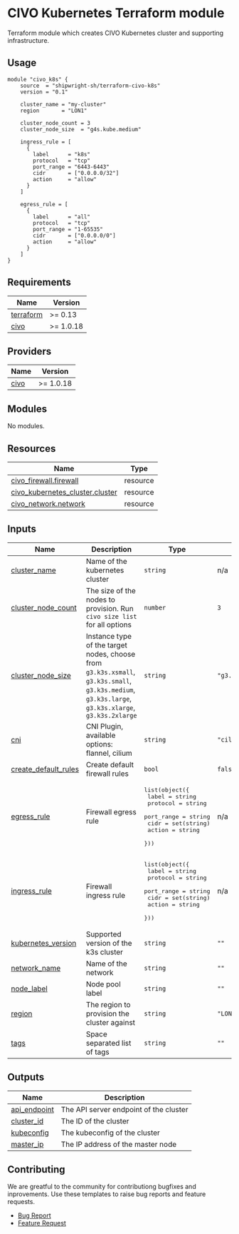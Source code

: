 # CIVO Kubernetes Terraform module

Terraform module which creates CIVO Kubernetes cluster and supporting infrastructure.

## Usage 

```
module "civo_k8s" {
    source  = "shipwright-sh/terraform-civo-k8s"
    version = "0.1"

    cluster_name = "my-cluster"
    region       = "LON1"
    
    cluster_node_count = 3
    cluster_node_size  = "g4s.kube.medium"

    ingress_rule = [
      {
        label      = "k8s"
        protocol   = "tcp"
        port_range = "6443-6443"
        cidr       = ["0.0.0.0/32"]
        action     = "allow"
      }
    ]

    egress_rule = [
      {
        label      = "all"
        protocol   = "tcp"
        port_range = "1-65535"
        cidr       = ["0.0.0.0/0"]
        action     = "allow"
      }
    ]
}
```

## Requirements

| Name | Version |
|------|---------|
| <a name="requirement_terraform"></a> [terraform](#requirement\_terraform) | >= 0.13 |
| <a name="requirement_civo"></a> [civo](#requirement\_civo) | >= 1.0.18 |

## Providers

| Name | Version |
|------|---------|
| <a name="provider_civo"></a> [civo](#provider\_civo) | >= 1.0.18 |

## Modules

No modules.

## Resources

| Name | Type |
|------|------|
| [civo_firewall.firewall](https://registry.terraform.io/providers/civo/civo/latest/docs/resources/firewall) | resource |
| [civo_kubernetes_cluster.cluster](https://registry.terraform.io/providers/civo/civo/latest/docs/resources/kubernetes_cluster) | resource |
| [civo_network.network](https://registry.terraform.io/providers/civo/civo/latest/docs/resources/network) | resource |

## Inputs

| Name | Description | Type | Default | Required |
|------|-------------|------|---------|:--------:|
| <a name="input_cluster_name"></a> [cluster\_name](#input\_cluster\_name) | Name of the kubernetes cluster | `string` | n/a | yes |
| <a name="input_cluster_node_count"></a> [cluster\_node\_count](#input\_cluster\_node\_count) | The size of the nodes to provision. Run `civo size list` for all options | `number` | `3` | no |
| <a name="input_cluster_node_size"></a> [cluster\_node\_size](#input\_cluster\_node\_size) | Instance type of the target nodes, choose from `g3.k3s.xsmall`, `g3.k3s.small`, `g3.k3s.medium`, `g3.k3s.large`, `g3.k3s.xlarge`, `g3.k3s.2xlarge` | `string` | `"g3.k3s.medium"` | no |
| <a name="input_cni"></a> [cni](#input\_cni) | CNI Plugin, available options: flannel, cilium | `string` | `"cilium"` | no |
| <a name="input_create_default_rules"></a> [create\_default\_rules](#input\_create\_default\_rules) | Create default firewall rules | `bool` | `false` | no |
| <a name="input_egress_rule"></a> [egress\_rule](#input\_egress\_rule) | Firewall egress rule | <pre>list(object({<br>      label      = string<br>      protocol   = string<br>      port_range = string<br>      cidr       = set(string)<br>      action     = string<br>    }))</pre> | n/a | yes |
| <a name="input_ingress_rule"></a> [ingress\_rule](#input\_ingress\_rule) | Firewall ingress rule | <pre>list(object({<br>      label      = string<br>      protocol   = string<br>      port_range = string<br>      cidr       = set(string)<br>      action     = string<br>    }))</pre> | n/a | yes |
| <a name="input_kubernetes_version"></a> [kubernetes\_version](#input\_kubernetes\_version) | Supported version of the k3s cluster | `string` | `""` | no |
| <a name="input_network_name"></a> [network\_name](#input\_network\_name) | Name of the network | `string` | `""` | no |
| <a name="input_node_label"></a> [node\_label](#input\_node\_label) | Node pool label | `string` | `""` | no |
| <a name="input_region"></a> [region](#input\_region) | The region to provision the cluster against | `string` | `"LON1"` | no |
| <a name="input_tags"></a> [tags](#input\_tags) | Space separated list of tags | `string` | `""` | no |

## Outputs

| Name | Description |
|------|-------------|
| <a name="output_api_endpoint"></a> [api\_endpoint](#output\_api\_endpoint) | The API server endpoint of the cluster |
| <a name="output_cluster_id"></a> [cluster\_id](#output\_cluster\_id) | The ID of the cluster |
| <a name="output_kubeconfig"></a> [kubeconfig](#output\_kubeconfig) | The kubeconfig of the cluster |
| <a name="output_master_ip"></a> [master\_ip](#output\_master\_ip) | The IP address of the master node |

## Contributing

We are greatful to the community for contributiong bugfixes and inprovements. Use these templates to raise bug reports and feature requests.
* [Bug Report](https://github.com/shipwright-sh/terraform-civo-k8s/blob/main/.github/BUG_REPORT.md)
* [Feature Request](https://github.com/shipwright-sh/terraform-civo-k8s/blob/main/.github/FEATURE_REQUEST.md)